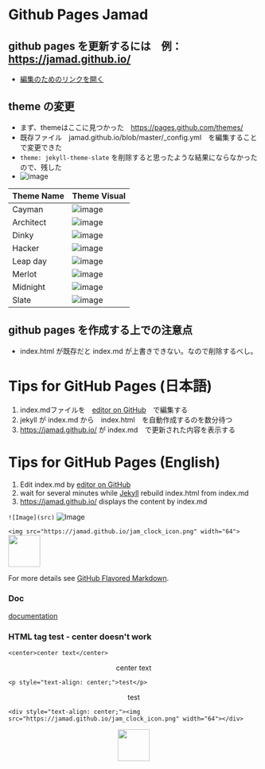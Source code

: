 # Github Pages Jamad

## github pages を更新するには　例：https://jamad.github.io/
* [編集のためのリンクを開く](https://github.com/jamad/jamad.github.io/edit/master/index.md)　 

## theme の変更
* まず、themeはここに見つかった　https://pages.github.com/themes/
*  既存ファイル　jamad.github.io/blob/master/_config.yml　を編集することで変更できた
* `theme: jekyll-theme-slate` を削除すると思ったような結果にならなかったので、残した
* ![image](https://user-images.githubusercontent.com/949913/235970625-b782ce4b-6a42-4bf3-afc4-aae9fb470109.png)

|Theme Name|Theme Visual|
|-|-|
|Cayman|![image](https://user-images.githubusercontent.com/949913/235978166-dddbd7ea-96a2-4435-961f-6db689774c3a.png)|
|Architect|![image](https://user-images.githubusercontent.com/949913/235971245-22d71837-a12f-4ff6-a522-9b4065643c0e.png)|
|Dinky|![image](https://user-images.githubusercontent.com/949913/235984076-cd5e938c-7d74-4872-bd40-2ba60a926b86.png)|
|Hacker|![image](https://user-images.githubusercontent.com/949913/236018878-31f80437-3935-4a48-a8ba-e942881b7939.png)|
|Leap day|![image](https://user-images.githubusercontent.com/949913/236020058-1ba2a718-3eea-414c-9020-91ab7e5ec86d.png)|
|Merlot|![image](https://user-images.githubusercontent.com/949913/236022003-e59d6cba-ace8-4a42-86ce-d6f90061f377.png)|
|Midnight |![image](https://user-images.githubusercontent.com/949913/236022948-501d2ea3-97c1-4238-b021-25f80e46c236.png)|
|Slate|![image](https://user-images.githubusercontent.com/949913/236025082-bb9b0641-e1ff-4499-9ce8-75c06533cf70.png)|
 








## github pages を作成する上での注意点
* index.html が既存だと index.md が上書きできない。なので削除するべし。


# Tips for GitHub Pages (日本語)
1. index.mdファイルを　[editor on GitHub](https://github.com/jamad/jamad.github.io/edit/master/index.md)　で編集する
2. jekyll が index.md から　index.html　を自動作成するのを数分待つ
3. https://jamad.github.io/ が index.md　で更新された内容を表示する

# Tips for GitHub Pages (English)
1. Edit index.md by [editor on GitHub](https://github.com/jamad/jamad.github.io/edit/master/index.md)
1. wait for several minutes while [Jekyll](https://jekyllrb.com/) rebuild index.html from index.md
1. https://jamad.github.io/ displays the content by index.md


```![Image](src)```
![Image](https://jamad.github.io/jam_clock_icon.png)

```<img src="https://jamad.github.io/jam_clock_icon.png" width="64">```
<img src="https://jamad.github.io/jam_clock_icon.png" width="64">

For more details see [GitHub Flavored Markdown](https://guides.github.com/features/mastering-markdown/).


### Doc
[documentation](https://help.github.com/categories/github-pages-basics/) 

### HTML tag test - center doesn't work

`<center>center text</center>`
<center>center text</center>

`<p style="text-align: center;">test</p>`
<p style="text-align: center;">test</p>

`<div style="text-align: center;"><img src="https://jamad.github.io/jam_clock_icon.png" width="64"></div>`
<div style="text-align: center;"><img src="https://jamad.github.io/jam_clock_icon.png" width="64"></div>
